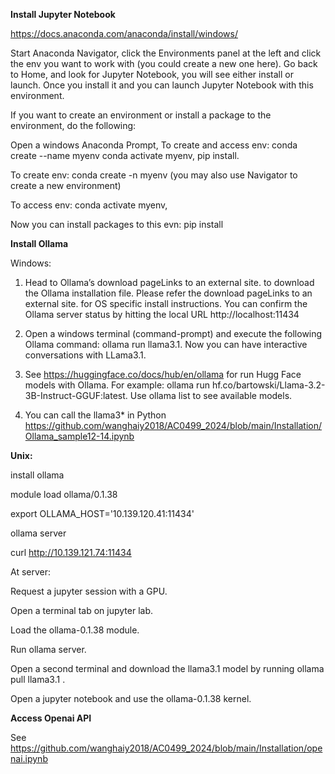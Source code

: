 **Install Jupyter Notebook**

https://docs.anaconda.com/anaconda/install/windows/

Start Anaconda Navigator,   click the Environments panel at the left and click the env you want to work with (you could create a new one here). 
Go back to Home, and look for Jupyter Notebook, you will see either install or launch.  Once you install it and you can launch Jupyter Notebook with this environment. 

If you  want to create an environment or install a package to the environment, do the following: 

Open a windows  Anaconda Prompt,  To create and access env:   conda create --name myenv  conda activate myenv, pip install.

To create  env:   conda create -n myenv   (you may also use Navigator to create a new environment)

To access env:    conda activate myenv, 

Now you can install packages to this evn:   pip install 

**Install Ollama**

Windows: 

1. Head to Ollama’s download pageLinks to an external site. to download the Ollama installation file.  Please refer the download pageLinks to an external site. for OS specific install instructions.  You can confirm the Ollama server status by hitting the local URL http://localhost:11434 

2. Open a windows terminal (command-prompt) and execute the following Ollama command:   ollama run llama3.1.  Now you can have interactive conversations with LLama3.1. 

3. See https://huggingface.co/docs/hub/en/ollama for run Hugg Face models with Ollama. For example: ollama run hf.co/bartowski/Llama-3.2-3B-Instruct-GGUF:latest. Use ollama list to see available models.  

4. You can call the llama3* in Python  https://github.com/wanghaiy2018/AC0499_2024/blob/main/Installation/Ollama_sample12-14.ipynb
 
**Unix:** 

install ollama 

module load ollama/0.1.38

export OLLAMA_HOST='10.139.120.41:11434'

ollama server 

curl http://10.139.121.74:11434

At server:  

Request a jupyter session with a GPU.

Open a terminal tab on jupyter lab.

Load the ollama-0.1.38 module.

Run ollama server.

Open a second terminal and download the llama3.1 model by running ollama pull llama3.1 .

Open a jupyter notebook and use the ollama-0.1.38 kernel.


**Access Openai API**

See https://github.com/wanghaiy2018/AC0499_2024/blob/main/Installation/openai.ipynb

